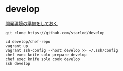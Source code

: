 # develop

[開発環境の準備をしておく](https://github.com/starlod/develop/wiki/開発環境構築)

```
git clone https://github.com/starlod/develop

cd develop/chef-repo
vagrant up
vagrant ssh-config --host develop >> ~/.ssh/config
chef exec knife solo prepare develop
chef exec knife solo cook develop
ssh develop
```
